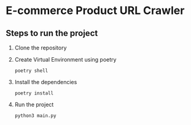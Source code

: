 #  E-commerce Product URL Crawler

## Steps to run the project
1. Clone the repository
2. Create Virtual Environment using poetry

    ``` poetry shell ```

3. Install the dependencies

    ``` poetry install ```

4. Run the project

    ``` python3 main.py ```